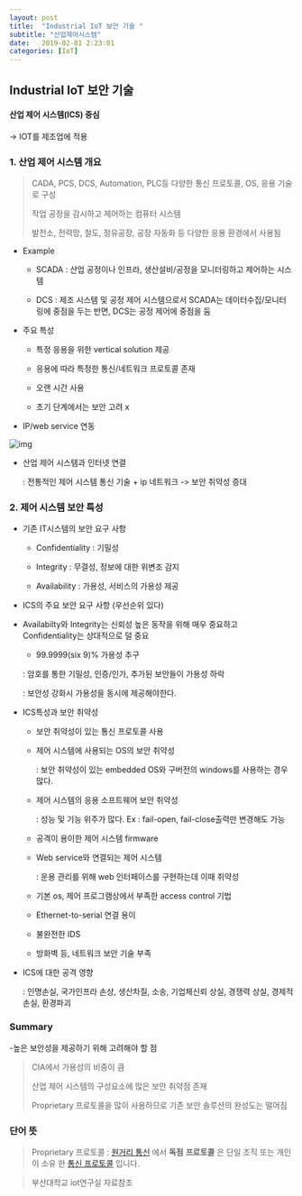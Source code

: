 ```yaml
---
layout: post
title:  "Industrial IoT 보안 기술 "
subtitle: "산업제어시스템"
date:   2019-02-01 2:23:01
categories: [IoT]
---
```




## Industrial IoT 보안 기술

#### 산업 제어 시스템(ICS) 중심

→ IOT를 제조업에 적용





### 1.  **산업 제어 시스템 개요**

> CADA, PCS, DCS, Automation, PLC등 다양한 통신 프로토콜, OS, 응용 기술로 구성
>
> 작업 공정을 감시하고 제어하는 컴퓨터 시스템
>
> 발전소, 전력망, 철도, 정유공장, 공장 자동화 등 다양한 응용 환경에서 사용됨





- Example

  - SCADA : 산업 공정이나 인프라, 생산설비/공정을 모니터링하고 제어하는 시스템

  - DCS : 제조 시스템 및 공정 제어 시스템으로서 SCADA는 데이터수집/모니터링에 중점을 두는 반면, DCS는 공정 제어에 중점을 둠





- 주요 특성

  - 특정 응용을 위한 vertical solution 제공

  - 응용에 따라 특정한 통신/네트워크 프로토콜 존재

  - 오랜 시간 사용

  - 초기 단계에서는 보안 고려 x





- IP/web service 연동

![img](file:///C:\Users\pc\AppData\Local\Temp\OICE_827EF895-6DA0-422C-8F28-F86C20A780A8.0\msohtmlclip1\01\clip_image002.jpg)





- 산업 제어 시스템과 인터넷 연결 

  : 전통적인 제어 시스템 통신 기술 + ip 네트워크 -> 보안 취약성 증대







### 2. 제어 시스템 보안 특성





- 기존 IT시스템의 보안 요구 사항

  - Confidentiality : 기밀성

  - Integrity : 무결성, 정보에 대한 위변조 감지

  - Availability : 가용성, 서비스의 가용성 제공





- ICS의 주요 보안 요구 사항 (우선순위 있다)

- Availabilty와 Integrity는 신뢰성 높은 동작을 위해 매우 중요하고 Confidentiality는 상대적으로 덜 중요
  -  99.9999(six 9)% 가용성 추구

    : 암호를 통한 기밀성, 인증/인가, 추가된 보안들이 가용성 하락

    : 보안성 강화시 가용성을 동시에 제공해야한다.





- ICS특성과 보안 취약성
  - 보안 취약성이 있는 통신 프로토콜 사용

  - 제어 시스템에 사용되는 OS의 보안 취약성

    : 보안 취약성이 있는 embedded OS와 구버전의 windows를 사용하는 경우 많다.

  - 제어 시스템의 응용 소프트웨어 보안 취약성

    : 성능 및 기능 위주가 많다. Ex : fail-open, fail-close출력만 변경해도 가능

  -  공격이 용이한 제어 시스템 firmware

  - Web service와 연결되는 제어 시스템

    : 운용 관리를 위해 web 인터페이스를 구현하는데 이때 취약성

  - 기본 os, 제어 프로그램상에서 부족한 access control 기법

  - Ethernet-to-serial 연결 용이

  - 불완전한 IDS

  - 방화벽 등, 네트워크 보안 기술 부족





- ICS에 대한 공격 영향

  : 인명손실, 국가인프라 손상, 생산차질, 소송, 기업체신뢰 상실, 경쟁력 상실, 경제적손실, 환경파괴





### Summary

-높은 보안성을 제공하기 위해 고려해야 할 점

>   CIA에서 가용성의 비중이 큼
>
>   산업 제어 시스템의 구성요소에 많은 보안 취약점 존재
>
>   Proprietary 프로토콜을 많이 사용하므로 기존 보안 솔루션의 완성도는 떨어짐

  



### 단어 뜻

>  Proprietary 프로토콜 : [원거리 통신](https://translate.googleusercontent.com/translate_c?depth=1&hl=ko&prev=search&rurl=translate.google.co.kr&sl=en&sp=nmt4&u=https://en.wikipedia.org/wiki/Telecommunications&xid=17259,15700019,15700043,15700124,15700149,15700186,15700190,15700201,15700237,15700242&usg=ALkJrhgR3yQe3AhJAW9Cay_psrvalEHo_Q) 에서 **독점** **프로토콜** 은 단일 조직 또는 개인이 소유 한 [통신 프로토콜](https://translate.googleusercontent.com/translate_c?depth=1&hl=ko&prev=search&rurl=translate.google.co.kr&sl=en&sp=nmt4&u=https://en.wikipedia.org/wiki/Communications_protocol&xid=17259,15700019,15700043,15700124,15700149,15700186,15700190,15700201,15700237,15700242&usg=ALkJrhhSIGLaCedxq8jCTWSihAa1-EtX7Q) 입니다. 





> 부산대학교 iot연구실 자료참조